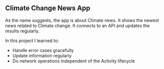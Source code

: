 ## Climate Change News App

As the name suggests, the app is about Climate news. It shows the newest news related to Climate change. It connects to an API and updates the results regularly.

In this project I learned to:
- Handle error cases gracefully
- Update information regularly
- Do network operations independent of the Activity lifecycle
